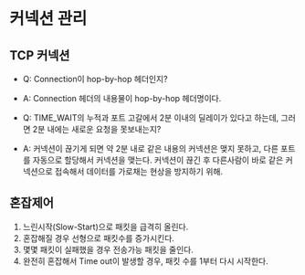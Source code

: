 # 커넥션 관리

## TCP 커넥션

- Q: Connection이 hop-by-hop 헤더인지?
- A: Connection 헤더의 내용물이 hop-by-hop 헤더명이다.

- Q: TIME_WAIT의 누적과 포트 고갈에서 2분 이내의 딜레이가 있다고 하는데, 그러면 2분 내에는 새로운 요청을 못보내는지?
- A: 커넥션이 끊기게 되면 약 2분 내로 같은 내용의 커넥션은 맺지 못하고, 다른 포트를 자동으로 할당해서 커넥션을 맺는다.
커넥션이 끊긴 후 다른사람이 바로 같은 커넥션으로 접속해서 데이터를 가로채는 현상을 방지하기 위해.



## 혼잡제어

1. 느린시작(Slow-Start)으로 패킷을 급격히 올린다.
2. 혼잡해질 경우 선형으로 패킷수를 증가시킨다.
3. 몇몇 패킷이 실패했을 경우 전송가능 패킷을 줄인다.
4. 완전히 혼잡해서 Time out이 발생할 경우, 패킷 수를 1부터 다시 시작한다.
